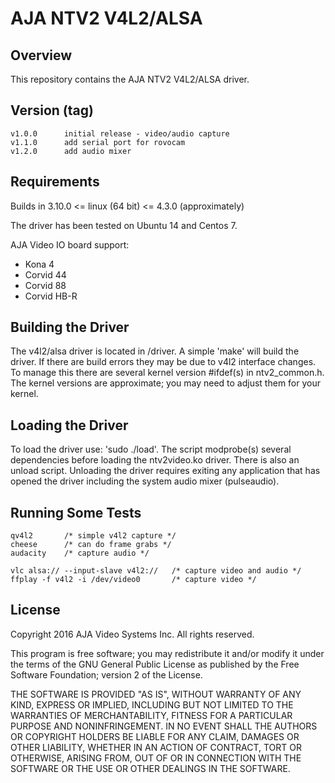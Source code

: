 # AJA NTV2 V4L2/ALSA

## Overview

This repository contains the AJA NTV2 V4L2/ALSA driver.

## Version (tag)

	v1.0.0		initial release - video/audio capture
	v1.1.0		add serial port for rovocam
	v1.2.0		add audio mixer

## Requirements

Builds in 3.10.0 <= linux (64 bit) <= 4.3.0 (approximately)

The driver has been tested on Ubuntu 14 and Centos 7.

AJA Video IO board support:
- Kona 4
- Corvid 44
- Corvid 88
- Corvid HB-R

## Building the Driver

The v4l2/alsa driver is located in /driver.  A simple 'make' will build
the driver.  If there are build errors they may be due to v4l2 interface
changes.  To manage this there are several kernel version #ifdef(s)
in ntv2_common.h.  The kernel versions are approximate; you may need
to adjust them for your kernel.

## Loading the Driver

To load the driver use:	'sudo ./load'.  The script modprobe(s) several
dependencies before loading the ntv2video.ko driver.  There is also an
unload script.  Unloading the driver requires exiting any application
that has opened the driver including the system audio mixer (pulseaudio).

## Running Some Tests

	qv4l2		/* simple v4l2 capture */
	cheese		/* can do frame grabs */
	audacity	/* capture audio */

	vlc alsa:// --input-slave v4l2://	/* capture video and audio */
	ffplay -f v4l2 -i /dev/video0		/* capture video */

## License

Copyright 2016 AJA Video Systems Inc. All rights reserved.

This program is free software; you may redistribute it and/or modify
it under the terms of the GNU General Public License as published by
the Free Software Foundation; version 2 of the License.

THE SOFTWARE IS PROVIDED "AS IS", WITHOUT WARRANTY OF ANY KIND,
EXPRESS OR IMPLIED, INCLUDING BUT NOT LIMITED TO THE WARRANTIES OF
MERCHANTABILITY, FITNESS FOR A PARTICULAR PURPOSE AND
NONINFRINGEMENT. IN NO EVENT SHALL THE AUTHORS OR COPYRIGHT HOLDERS
BE LIABLE FOR ANY CLAIM, DAMAGES OR OTHER LIABILITY, WHETHER IN AN
ACTION OF CONTRACT, TORT OR OTHERWISE, ARISING FROM, OUT OF OR IN
CONNECTION WITH THE SOFTWARE OR THE USE OR OTHER DEALINGS IN THE
SOFTWARE.
